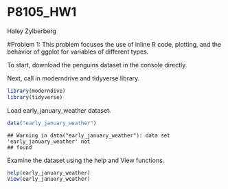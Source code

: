 P8105_HW1
================
Haley Zylberberg

\#Problem 1: This problem focuses the use of inline R code, plotting,
and the behavior of ggplot for variables of different types.

To start, download the penguins dataset in the console directly.

Next, call in moderndrive and tidyverse library.

``` r
library(moderndive)
library(tidyverse)
```

Load early_january_weather dataset.

``` r
data("early_january_weather")
```

    ## Warning in data("early_january_weather"): data set 'early_january_weather' not
    ## found

Examine the dataset using the help and View functions.

``` r
help(early_january_weather)
View(early_january_weather)
```
